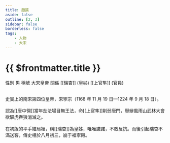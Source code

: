 ```yaml
---
title: 趙擴
aside: false
outline: [2, 3]
sidebar: false
borderless: false
tags:
    - 人物
    - 大宋
---
```


# {{ $frontmatter.title }}

<ChTabs position="bottom">
	<ChTab title="趙擴">
		<Ch src='/images/characters/special817/normal.webp' position='right'/>
		<ChName nameZh='趙擴' nameEn='Zhao Kuo' position='right' />
		<ChTable>
			<ChTr>
				<ChTd isTitle=true>
					性別
				</ChTd>
				<ChTd>
					男
				</ChTd>
			</ChTr>
			<ChTr>
				<ChTd isTitle=true>
					稱號
				</ChTd>
				<ChTd>
					大宋皇帝
				</ChTd>
			</ChTr>
			<ChTr>
				<ChTd isTitle=true position='center'>
					關係
				</ChTd>
			</ChTr>
			<ChTr>
				<ChTd position='center'>
					[[瑞杏]] (皇姊)
				</ChTd>
			</ChTr>
			<ChTr>
				<ChTd position='center'>
					[[上官隼]] (官員)
				</ChTd>
			</ChTr>
		</ChTable>
	</ChTab>
</ChTabs>
<br><br>

史實上的南宋第四位皇帝，宋寧宗（1168 年 11 月 19 日—1224 年 9 月 18 日）。
<br><br>
認為[[唐中翎]]當年劫法場目無王法，命[[上官隼]]削弱唐門，舉辦風雨山武林大會欲驅虎吞狼消滅之。
<br><br>
在初版的平手結局裡，稱[[瑞杏]]為皇姊，唯唯諾諾，不敢反抗。而後引起瑞杏不滿送客，傳史相於八月初三，崩于福寧殿。
